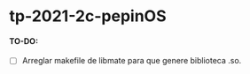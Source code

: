 # tp-2021-2c-pepinOS

#### TO-DO:
 - [ ] Arreglar makefile de libmate para que genere biblioteca .so.